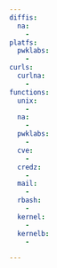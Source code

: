```yaml
---
diffis:
  na:
    -
platfs:
  pwklabs:
    -
curls:
  curlna:
    -
functions:
  unix:
    -
  na:
    -
  pwklabs:
    -
  cve:
    -
  credz:
    -
  mail:
    -
  rbash:
    -
  kernel:
    -
  kernelb:
    -

---
```

